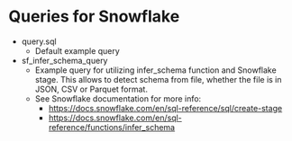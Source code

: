 # Queries for Snowflake

- query.sql
    - Default example query
- sf_infer_schema_query
    - Example query for utilizing infer_schema function and Snowflake stage. This allows to detect schema from file, whether the file is in JSON, CSV or Parquet format.
    - See Snowflake documentation for more info:
        - https://docs.snowflake.com/en/sql-reference/sql/create-stage 
        - https://docs.snowflake.com/en/sql-reference/functions/infer_schema